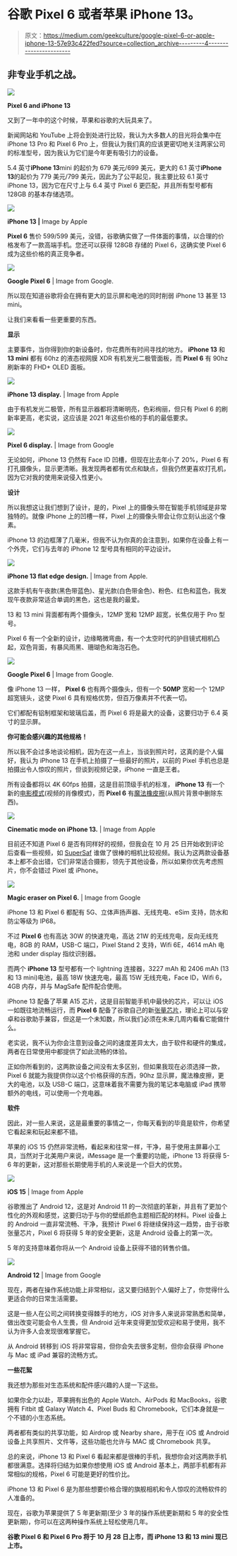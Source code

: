 # 谷歌 Pixel 6 或者苹果 iPhone 13。

> 原文：<https://medium.com/geekculture/google-pixel-6-or-apple-iphone-13-57e93c422fed?source=collection_archive---------4----------------------->

## 非专业手机之战。

![](img/c950f81243ad00a4763ab38be0db0f80.png)

**Pixel 6 and iPhone 13**

又到了一年中的这个时候，苹果和谷歌的大玩具来了。

新闻网站和 YouTube 上将会到处进行比较，我认为大多数人的目光将会集中在 iPhone 13 Pro 和 Pixel 6 Pro 上，但我认为我们真的应该更密切地关注两家公司的标准型号，因为我认为它们是今年更有吸引力的设备。

5.4 英寸**iPhone 13**mini 的起价为 679 美元/699 美元，更大的 6.1 英寸**iPhone 13**的起价为 779 美元/799 美元，因此为了公平起见，我主要比较 6.1 英寸 iPhone 13，因为它在尺寸上与 6.4 英寸 Pixel 6 更匹配，并且所有型号都有 128GB 的基本存储选项。

![](img/2522266f81a0c13eb09141617acb4af4.png)

**iPhone 13 |** Image by Apple

**Pixel 6** 售价 599/599 美元，没错，谷歌确实做了一件体面的事情，以合理的价格发布了一款高端手机。您还可以获得 128GB 存储的 Pixel 6，这确实使 Pixel 6 成为这些价格的真正竞争者。

![](img/9fd8c15edde96985f9f85f8cf689a129.png)

**Google Pixel 6** | Image from Google.

所以现在知道谷歌将会在拥有更大的显示屏和电池的同时削弱 iPhone 13 甚至 13 mini。

让我们来看看一些更重要的东西。

**显示**

主要事件，当你得到你的新设备时，你花费所有时间寻找的地方。 **iPhone 13** 和 **13 mini** 都有 60hz 的液态视网膜 XDR 有机发光二极管面板，而 **Pixel 6** 有 90hz 刷新率的 FHD+ OLED 面板。

![](img/3f7700194c948b352f94f35b6331a3ad.png)

**iPhone 13 display.** | Image from Apple

由于有机发光二极管，所有显示器都将清晰明亮，色彩绚丽，但只有 Pixel 6 的刷新率更高，老实说，这应该是 2021 年这些价格的手机的最低要求。

![](img/80c86cc8bcaeffa4f7128fb58c4eaaa1.png)

**Pixel 6 display.** | Image from Google

无论如何，iPhone 13 仍然有 Face ID 凹槽，但现在比去年小了 20%，Pixel 6 有打孔摄像头，显示更清晰。我发现两者都有优点和缺点，但我仍然更喜欢打孔机，因为它对我的使用来说侵入性更小。

**设计**

所以我想这让我们想到了设计，是的，Pixel 上的摄像头带在智能手机领域是非常独特的。就像 iPhone 上的凹槽一样，Pixel 上的摄像头带会让你立刻认出这个像素。

iPhone 13 的边框薄了几毫米，但我不认为你真的会注意到，如果你在设备上有一个外壳，它们与去年的 iPhone 12 型号具有相同的平边设计。

![](img/c4edce19e7bf1cdb1b17629a9a6c68a9.png)

**iPhone 13 flat edge design.** | Image from Apple.

这款手机有午夜款(黑色带蓝色)、星光款(白色带金色)、粉色、红色和蓝色，我发现午夜款非常适合单调的黑色，这也是我的最爱。

13 和 13 mini 背面都有两个摄像头，12MP 宽和 12MP 超宽，长焦仅用于 Pro 型号。

Pixel 6 有一个全新的设计，边缘略微弯曲，有一个太空时代的护目镜式相机凸起，双色背面，有暴风雨黑、珊瑚色和海泡石色。

![](img/c1252f39cfdedbc6c2db43c6596af0a8.png)

**Google Pixel 6** | Image from Google.

像 iPhone 13 一样， **Pixel 6** 也有两个摄像头，但有一个 **50MP** 宽和一个 12MP 超宽镜头，这使 Pixel 6 具有规格优势，但百万像素并不代表一切。

它们都配有铝制框架和玻璃后盖，而 Pixel 6 将是最大的设备，这要归功于 6.4 英寸的显示屏。

**你可能会感兴趣的其他规格！**

所以我不会过多地谈论相机，因为在这一点上，当谈到照片时，这真的是个人偏好，我认为 iPhone 13 在手机上拍摄了一些最好的照片，以前的 Pixel 手机也总是拍摄出令人惊叹的照片，但谈到视频记录，iPhone 一直是王者。

所有设备都将以 4K 60fps 拍摄，这是目前顶级手机的标准， **iPhone 13** 有一个新的[电影模式](https://www.apple.com/newsroom/2021/09/apple-introduces-iphone-13-and-iphone-13-mini/)(视频的肖像模式)，而 **Pixel 6** 有[魔法橡皮擦](https://blog.google/products/photos/magic-eraser/)(从照片背景中删除东西)。

![](img/43655ee59dd79d15b08cff83990bd0d2.png)

**Cinematic mode on iPhone 13.** | Image from Apple

目前还不知道 Pixel 6 是否有同样好的视频，但我会在 10 月 25 日开始收到评论后查看一些视频，如 [SuperSaf](https://www.youtube.com/c/SuperSaf) 谁做了很棒的相机比较视频。我认为这两款设备基本上都不会出错，它们非常适合摄影，领先于其他设备，所以如果你优先考虑照片，你不会错过 Pixel 或 iPhone。

![](img/2ca1fbd9bca66fe29eb055ea8e9f91db.png)

**Magic eraser on Pixel 6.** | Image from Google

iPhone 13 和 Pixel 6 都配有 5G、立体声扬声器、无线充电、eSim 支持，防水和防尘等级为 IP68。

不过 **Pixel 6** 也有高达 30W 的快速充电，高达 21W 的无线充电，反向无线充电，8GB 的 RAM，USB-C 端口，Pixel Stand 2 支持，Wifi 6E，4614 mAh 电池和 under display 指纹识别器。

而两个 **iPhone 13** 型号都有一个 lightning 连接器，3227 mAh 和 2406 mAh (13 和 13 mini)电池，最高 18W 快速充电，最高 15W 无线充电，Face ID，Wifi 6，4GB 内存，并与 MagSafe 配件配合使用。

iPhone 13 配备了苹果 A15 芯片，这是目前智能手机中最快的芯片，可以让 iOS 一如既往地流畅运行，而 **Pixel 6** 配备了谷歌自己的新[张量芯片](https://blog.google/products/pixel/introducing-google-tensor/)，理论上可以与安卓和谷歌助手兼容，但这是一个未知数，所以我们必须在未来几周内看看它能做什么。

老实说，我不认为你会注意到设备之间的速度差异太大，由于软件和硬件的集成，两者在日常使用中都提供了如此流畅的体验。

正如你所看到的，这两款设备之间没有太多区别，但如果我现在必须选择一款，Pixel 6 就能为我提供你以这个价格获得的东西，90hz 显示屏，魔法橡皮擦，更大的电池，以及 USB-C 端口，这意味着我不需要为我的笔记本电脑或 iPad 携带额外的电线，可以使用一个充电器。

**软件**

因此，对一些人来说，这是最重要的事情之一，你每天看到的毕竟是软件，你希望它看起来和玩起来都不错。

苹果的 iOS 15 仍然非常流畅，看起来和往常一样，干净，易于使用主屏幕小工具，当然对于北美用户来说，iMessage 是一个重要的功能，iPhone 13 将获得 5-6 年的更新，这对那些长期使用手机的人来说是一个巨大的优势。

![](img/a4534f3acdb7663713aa3a77d160d4ee.png)

**iOS 15** | Image from Apple

谷歌推出了 Android 12，这是对 Android 11 的一次彻底的革新，并且有了更加个性化的外观和感觉，这要归功于与你的壁纸颜色主题相匹配的材料。Pixel 设备上的 Android 一直非常流畅、干净，我预计 Pixel 6 将继续保持这一趋势，由于谷歌张量芯片，Pixel 6 将获得 5 年的安全更新，这是 Android 设备上的第一次。

5 年的支持意味着你将从一个 Android 设备上获得不错的转售价值。

![](img/ded0b19db9ab896336be0cdc9bd58a75.png)

**Android 12** | Image from Google

现在，两者在操作系统功能上非常相似，这又要归结到个人偏好上了，你觉得什么更适合你的日常生活需要。

这是一些人在公司之间转换变得棘手的地方，iOS 对许多人来说非常熟悉和简单，做出改变可能会令人生畏，但 Android 近年来变得更加受欢迎和易于使用，我不认为许多人会发现很难掌握它。

从 Android 转移到 iOS 将非常容易，但你会失去很多定制，但你会获得 iPhone 与 Mac 或 iPad 兼容的流畅方式。

**一些花絮**

我还想为那些对生态系统和配件感兴趣的人提一下这些。

如果你全力以赴，苹果拥有出色的 Apple Watch、AirPods 和 MacBooks，谷歌拥有 Fitbit 或 Galaxy Watch 4、Pixel Buds 和 Chromebook，它们本身就是一个不错的小生态系统。

两者都有类似的共享功能，如 Airdrop 或 Nearby share，用于在 iOS 或 Android 设备上共享照片、文件等，这些功能也允许与 MAC 或 Chromebook 共享。

总的来说，iPhone 13 和 Pixel 6 看起来都是很棒的手机，我想你会对这两款手机都很满意。选择将归结为如果你想使用 iOS 或 Android 基本上，两部手机都有非常相似的规格，Pixel 6 可能是更好的性价比。

iPhone 13 和 Pixel 6 是为那些想要价格合理的旗舰相机和令人惊叹的流畅软件的人准备的。

现在，谷歌为苹果提供了 5 年更新期(至少 3 年的操作系统更新期和 5 年的安全性更新期)，你可以在这两种操作系统上轻松使用几年。

**谷歌 Pixel 6 和 Pixel 6 Pro 将于 10 月 28 日上市，而 iPhone 13 和 13 mini 现已上市。**